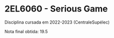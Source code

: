 # 2EL6060 - Serious Game
Disciplina cursada em 2022-2023 (CentraleSupélec)

Nota final obtida: 19.5
